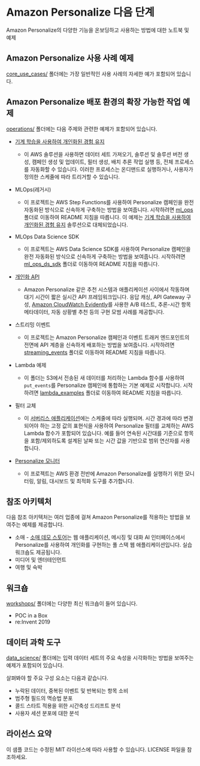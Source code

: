 # Amazon Personalize 다음 단계

Amazon Personalize의 다양한 기능을 온보딩하고 사용하는 방법에 대한 노트북 및 예제

## Amazon Personalize 사용 사례 예제

[core_use_cases/](core_use_cases/) 폴더에는 가장 일반적인 사용 사례의 자세한 예가 포함되어 있습니다.

## Amazon Personalize 배포 환경의 확장 가능한 작업 예제

[operations/](operations/) 폴더에는 다음 주제와 관련한 예제가 포함되어 있습니다.

* [기계 학습을 사용하여 개인화된 경험 유지](https://aws.amazon.com/solutions/implementations/maintaining-personalized-experiences-with-ml/)
    - 이 AWS 솔루션을 사용하면 데이터 세트 가져오기, 솔루션 및 솔루션 버전 생성, 캠페인 생성 및 업데이트, 필터 생성, 배치 추론 작업 실행 등, 전체 프로세스를 자동화할 수 있습니다. 이러한 프로세스는 온디맨드로 실행하거나, 사용자가 정의한 스케줄에 따라 트리거할 수 있습니다.

* MLOps(레거시)
    - 이 프로젝트는 AWS Step Functions를 사용하여 Personalize 캠페인을 완전 자동화된 방식으로 신속하게 구축하는 방법을 보여줍니다. 시작하려면 [ml_ops](operations/ml_ops/) 폴더로 이동하여 README 지침을 따릅니다. 이 예제는 [기계 학습을 사용하여 개인화된 경험 유지](https://aws.amazon.com/solutions/implementations/maintaining-personalized-experiences-with-ml/) 솔루션으로 대체되었습니다.

* MLOps Data Science SDK
    - 이 프로젝트는 AWS Data Science SDK를 사용하여 Personalize 캠페인을 완전 자동화된 방식으로 신속하게 구축하는 방법을 보여줍니다. 시작하려면 [ml_ops_ds_sdk](operations/ml_ops_ds_sdk/) 폴더로 이동하여 README 지침을 따릅니다.

* [개인화 API](https://github.com/aws-samples/personalization-apis)
    - Amazon Personalize 같은 추천 시스템과 애플리케이션 사이에서 작동하며 대기 시간이 짧은 실시간 API 프레임워크입니다. 응답 캐싱, API Gateway 구성, [Amazon CloudWatch Evidently](https://docs.aws.amazon.com/cloudwatchevidently/latest/APIReference/Welcome.html)를 사용한 A/B 테스트, 추론-시간 항목 메타데이터, 자동 상황별 추천 등의 구현 모범 사례를 제공합니다.

* 스트리밍 이벤트
    - 이 프로젝트는 Amazon Personalize 캠페인과 이벤트 트래커 엔드포인트의 전면에 API 계층을 신속하게 배포하는 방법을 보여줍니다. 시작하려면 [streaming_events](operations/streaming_events/) 폴더로 이동하여 README 지침을 따릅니다.

* Lambda 예제
    - 이 폴더는 S3에서 전송된 새 데이터를 처리하는 Lambda 함수를 사용하여 `put_events`를 Personalize 캠페인에 통합하는 기본 예제로 시작합니다. 시작하려면 [lambda_examples](operations/lambda_examples/) 폴더로 이동하여 README 지침을 따릅니다.

* 필터 교체
    - 이 [서버리스 애플리케이션](operations/filter_rotator/)에는 스케줄에 따라 실행되며. 시간 경과에 따라 변경되어야 하는 고정 값의 표현식을 사용하여 Personalize 필터를 교체하는 AWS Lambda 함수가 포함되어 있습니다. 예를 들어 연속된 시간대를 기준으로 항목을 포함/제외하도록 설계된 날짜 또는 시간 값을 기반으로 범위 연산자를 사용합니다.

* [Personalize 모니터](https://github.com/aws-samples/amazon-personalize-monitor)
    - 이 프로젝트는 AWS 환경 전반에 Amazon Personalize를 실행하기 위한 모니터링, 알림, 대시보드 및 최적화 도구를 추가합니다.

## 참조 아키텍처

다음 참조 아키텍처는 여러 업종에 걸쳐 Amazon Personalize를 적용하는 방법을 보여주는 예제를 제공합니다.

* 소매 - [소매 데모 스토어](https://github.com/aws-samples/retail-demo-store)는 웹 애플리케이션, 메시징 및 대화 AI 인터페이스에서 Personalize를 사용하여 개인화를 구현하는 풀 스택 웹 애플리케이션입니다. 실습 워크숍도 제공됩니다.
* 미디어 및 엔터테인먼트
* 여행 및 숙박

## 워크숍

[workshops/](workshops/) 폴더에는 다양한 최신 워크숍이 들어 있습니다.

* POC in a Box
* re:Invent 2019

## 데이터 과학 도구

[data_science/](data_science/) 폴더에는 입력 데이터 세트의 주요 속성을 시각화하는 방법을 보여주는 예제가 포함되어 있습니다.

살펴봐야 할 주요 구성 요소는 다음과 같습니다.
- 누락된 데이터, 중복된 이벤트 및 반복되는 항목 소비
- 범주형 필드의 멱승법 분포
- 콜드 스타트 적용을 위한 시간축성 드리프트 분석
- 사용자 세션 분포에 대한 분석

## 라이선스 요약

이 샘플 코드는 수정된 MIT 라이선스에 따라 사용할 수 있습니다. LICENSE 파일을 참조하세요.
